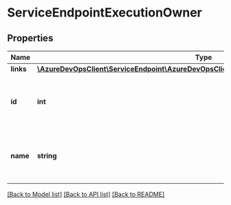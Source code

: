 # ServiceEndpointExecutionOwner

## Properties
Name | Type | Description | Notes
------------ | ------------- | ------------- | -------------
**links** | [**\AzureDevOpsClient\ServiceEndpoint\AzureDevOpsClient\ServiceEndpoint\Model\ReferenceLinks**](ReferenceLinks.md) |  | [optional] 
**id** | **int** | Gets or sets the Id of service endpoint execution owner. | [optional] 
**name** | **string** | Gets or sets the name of service endpoint execution owner. | [optional] 

[[Back to Model list]](../README.md#documentation-for-models) [[Back to API list]](../README.md#documentation-for-api-endpoints) [[Back to README]](../README.md)


